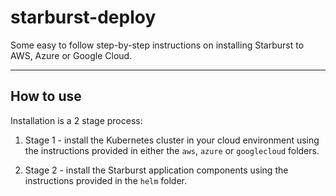 # starburst-deploy

Some easy to follow step-by-step instructions on installing Starburst to AWS, Azure or Google Cloud.

---

## How to use
Installation is a 2 stage process:

1. Stage 1 - install the Kubernetes cluster in your cloud environment using the instructions provided in either the `aws`, `azure` or `googlecloud` folders.

2. Stage 2 - install the Starburst application components using the instructions provided in the `helm` folder.